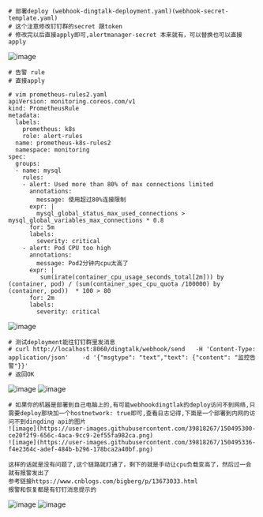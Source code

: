 ```
# 部署deploy (webhook-dingtalk-deployment.yaml)(webhook-secret-template.yaml)
# 这个注意修改钉钉群的secret 跟token
# 修改完以后直接apply即可,alertmanager-secret 本来就有，可以替换也可以直接apply
```
![image](https://user-images.githubusercontent.com/39818267/134323901-92b22a4a-210d-42e2-adf5-4cba3386813c.png)

```
# 告警 rule
# 直接apply
```
```
# vim prometheus-rules2.yaml
apiVersion: monitoring.coreos.com/v1
kind: PrometheusRule
metadata:
  labels:
    prometheus: k8s
    role: alert-rules
  name: prometheus-k8s-rules2
  namespace: monitoring
spec:
  groups:
  - name: mysql
    rules:
    - alert: Used more than 80% of max connections limited
      annotations:
        message: 使用超过80%连接限制
      expr: |
        mysql_global_status_max_used_connections > mysql_global_variables_max_connections * 0.8
      for: 5m
      labels:
        severity: critical
    - alert: Pod CPU too high
      annotations:
        message: Pod2分钟内cpu太高了
      expr: |
         sum(irate(container_cpu_usage_seconds_total[2m])) by (container, pod) / (sum(container_spec_cpu_quota /100000) by (container, pod))  * 100 > 80
      for: 2m
      labels:
        severity: critical
```
![image](https://user-images.githubusercontent.com/39818267/134330852-d9259b8b-44db-47d0-b6c6-ae14950d4aca.png)
```
# 测试deployment能往钉钉群里发消息
# curl http://localhost:8060/dingtalk/webhook/send   -H 'Content-Type: application/json'    -d '{"msgtype": "text","text": {"content": "监控告警"}}'
# 返回OK
```
![image](https://user-images.githubusercontent.com/39818267/134332049-1a484b3f-e131-4a38-80ba-9e8d4ff495a0.png)
![image](https://user-images.githubusercontent.com/39818267/134332073-ae2fb798-7be8-48a7-85af-465bf18cf916.png)
```
# 如果你的机器是部署到自己电脑上的,有可能webhookdingtlak的deploy访问不到网络,只需要deploy那块加一个hostnetwork: true即可,查看日志记得,下面是一个部署到内网的访问不到dingding api的图片
![image](https://user-images.githubusercontent.com/39818267/150495300-ce20f2f9-656c-4aca-9cc9-2ef55fa982ca.png)
![image](https://user-images.githubusercontent.com/39818267/150495336-f4e2364c-adef-484b-b296-178bca2a40bf.png)

这样的话就是没有问题了,这个链路就打通了，剩下的就是手动让cpu负载变高了，然后过一会就有报警发出了
参考链接https://www.cnblogs.com/bigberg/p/13673033.html
报警和恢复都是有钉钉消息提示的
```
![image](https://user-images.githubusercontent.com/39818267/134332590-0a21cf63-1759-4241-af19-d89b934ddda9.png)
![image](https://user-images.githubusercontent.com/39818267/134332608-d8449f3b-fc92-4221-ae30-e4d8fa671c06.png)


```
